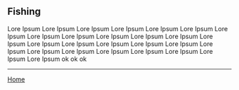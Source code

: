 ## Fishing ##

Lore Ipsum Lore Ipsum Lore Ipsum Lore Ipsum Lore Ipsum Lore Ipsum Lore Ipsum Lore Ipsum Lore Ipsum
Lore Ipsum Lore Ipsum Lore Ipsum Lore Ipsum Lore Ipsum Lore Ipsum Lore Ipsum Lore Ipsum Lore Ipsum Lore Ipsum Lore
Ipsum Lore Ipsum Lore Ipsum Lore Ipsum Lore Ipsum Lore Ipsum Lore Ipsum ok ok ok




-----------------------------

[Home](https://fishbotapp.github.io/fishbotwiki/)

